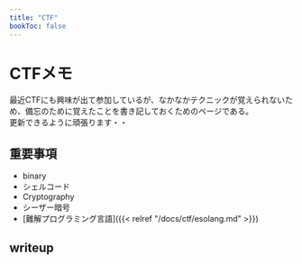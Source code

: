 ```yaml
---
title: "CTF"
bookToc: false
---
```


# CTFメモ

最近CTFにも興味が出て参加しているが、なかなかテクニックが覚えられないため、備忘のために覚えたことを書き記しておくためのページである。  
更新できるように頑張ります・・

## 重要事項

- binary
 - シェルコード
- Cryptography
 - シーザー暗号
- [難解プログラミング言語]({{< relref "/docs/ctf/esolang.md" >}})



## writeup


